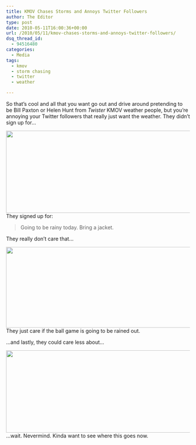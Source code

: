 ```yaml
---
title: KMOV Chases Storms and Annoys Twitter Followers
author: The Editor
type: post
date: 2010-05-11T16:00:36+00:00
url: /2010/05/11/kmov-chases-storms-and-annoys-twitter-followers/
dsq_thread_id:
  - 94516480
categories:
  - Media
tags:
  - kmov
  - storm chasing
  - twitter
  - weather

---
```

<p style="text-align: left;">
  <a rel="attachment wp-att-4437" href="http://punchingkitty.com/2010/05/11/kmov-chases-storms-and-annoys-twitter-followers/moviemyths-twister-431/"><img class="size-full wp-image-4437 aligncenter" title="moviemyths-twister-431" src="http://punchingkitty.com/wp-content/uploads/2010/05/moviemyths-twister-431.jpg?filter=resize&w=600" alt="" /></a>So that&#8217;s cool and all that you want go out and drive around pretending to be Bill Paxton or Helen Hunt from <em>Twister</em> KMOV weather people, but you&#8217;re annoying your Twitter followers that really just want the weather. They didn&#8217;t sign up for&#8230;
</p>

<a rel="attachment wp-att-4438" href="http://punchingkitty.com/2010/05/11/kmov-chases-storms-and-annoys-twitter-followers/screen-shot-2010-05-10-at-10-08-19-pm/"><img class="aligncenter size-full wp-image-4438" title="Screen shot 2010-05-10 at 10.08.19 PM" src="http://punchingkitty.com/wp-content/uploads/2010/05/Screen-shot-2010-05-10-at-10.08.19-PM.png?filter=full" alt="" width="571" height="225" /></a>They signed up for:

> Going to be rainy today. Bring a jacket.

They really don&#8217;t care that&#8230;

<a rel="attachment wp-att-4445" href="http://punchingkitty.com/2010/05/11/kmov-chases-storms-and-annoys-twitter-followers/screen-shot-2010-05-10-at-10-11-59-pm/"><img class="aligncenter size-full wp-image-4445" title="Screen shot 2010-05-10 at 10.11.59 PM" src="http://punchingkitty.com/wp-content/uploads/2010/05/Screen-shot-2010-05-10-at-10.11.59-PM.png?filter=full" alt="" width="566" height="221" /></a>They just care if the ball game is going to be rained out.

&#8230;and lastly, they could care less about&#8230;

<a rel="attachment wp-att-4447" href="http://punchingkitty.com/2010/05/11/kmov-chases-storms-and-annoys-twitter-followers/screen-shot-2010-05-10-at-10-08-19-pm-copy/"><img class="aligncenter size-full wp-image-4447" title="Screen shot 2010-05-10 at 10.08.19 PM copy" src="http://punchingkitty.com/wp-content/uploads/2010/05/Screen-shot-2010-05-10-at-10.08.19-PM-copy.png?filter=full" alt="" width="571" height="225" /></a>&#8230;wait. Nevermind. Kinda want to see where this goes now.